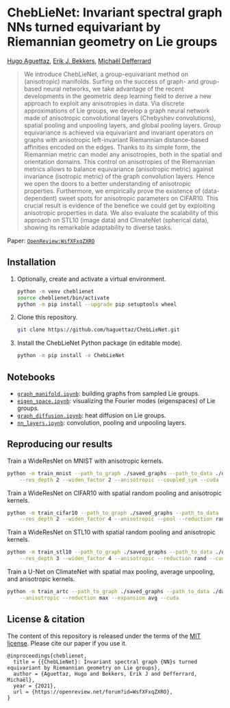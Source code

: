 # ChebLieNet: Invariant spectral graph NNs turned equivariant by Riemannian geometry on Lie groups

[Hugo Aguettaz](https://www.linkedin.com/in/hugo-aguettaz),
[Erik J. Bekkers](https://erikbekkers.bitbucket.io),
[Michaël Defferrard](https://deff.ch)

> We introduce ChebLieNet, a group-equivariant method on (anisotropic) manifolds.
> Surfing on the success of graph- and group-based neural networks, we take advantage of the recent developments in the geometric deep learning field to derive a new approach to exploit any anisotropies in data.
> Via discrete approximations of Lie groups, we develop a graph neural network made of anisotropic convolutional layers (Chebyshev convolutions), spatial pooling and unpooling layers, and global pooling layers.
> Group equivariance is achieved via equivariant and invariant operators on graphs with anisotropic left-invariant Riemannian distance-based affinities encoded on the edges.
> Thanks to its simple form, the Riemannian metric can model any anisotropies, both in the spatial and orientation domains.
> This control on anisotropies of the Riemannian metrics allows to balance equivariance (anisotropic metric) against invariance (isotropic metric) of the graph convolution layers.
> Hence we open the doors to a better understanding of anisotropic properties.
> Furthermore, we empirically prove the existence of (data-dependent) sweet spots for anisotropic parameters on CIFAR10.
> This crucial result is evidence of the benefice we could get by exploiting anisotropic properties in data.
> We also evaluate the scalability of this approach on STL10 (image data) and ClimateNet (spherical data), showing its remarkable adaptability to diverse tasks.

Paper: [`OpenReview:WsfXFxqZXRO`](https://openreview.net/forum?id=WsfXFxqZXRO)

## Installation

1. Optionally, create and activate a virtual environment.
    ```sh
    python -m venv cheblienet
    source cheblienet/bin/activate
    python -m pip install --upgrade pip setuptools wheel
    ```

2. Clone this repository.
    ```sh
    git clone https://github.com/haguettaz/ChebLieNet.git
    ```

3. Install the ChebLieNet Python package (in editable mode).
    ```sh
    python -m pip install -e ChebLieNet
    ```

## Notebooks

* [`graph_manifold.ipynb`]: building graphs from sampled Lie groups.
* [`eigen_space.ipynb`]: visualizing the Fourier modes (eigenspaces) of Lie groups.
* [`graph_diffusion.ipynb`]: heat diffusion on Lie groups.
* [`nn_layers.ipynb`]: convolution, pooling and unpooling layers.

[`graph_manifold.ipynb`]: https://nbviewer.jupyter.org/github/haguettaz/ChebLieNet/blob/outputs/notebooks/graph_manifold.ipynb
[`nn_layers.ipynb`]: https://nbviewer.jupyter.org/github/haguettaz/ChebLieNet/blob/outputs/notebooks/nn_layers.ipynb
[`eigen_space.ipynb`]: https://nbviewer.jupyter.org/github/haguettaz/ChebLieNet/blob/outputs/notebooks/eigen_space.ipynb
[`graph_diffusion.ipynb`]: https://nbviewer.jupyter.org/github/haguettaz/ChebLieNet/blob/outputs/notebooks/graph_diffusion.ipynb

## Reproducing our results

Train a WideResNet on MNIST with anisotropic kernels.
```sh
python -m train_mnist --path_to_graph ./saved_graphs --path_to_data ./data \
    --res_depth 2 --widen_factor 2 --anisotropic --coupled_sym --cuda
```

Train a WideResNet on CIFAR10 with spatial random pooling and anisotropic kernels.
```sh
python -m train_cifar10 --path_to_graph ./saved_graphs --path_to_data ./data \
    --res_depth 2 --widen_factor 4 --anisotropic --pool --reduction rand --cuda
```

Train a WideResNet on STL10 with spatial random pooling and anisotropic kernels.
```sh
python -m train_stl10 --path_to_graph ./saved_graphs --path_to_data ./data \
    --res_depth 3 --widen_factor 4 --anisotropic --reduction rand --cuda
```

Train a U-Net on ClimateNet with spatial max pooling, average unpooling, and anisotropic kernels.
```sh
python -m train_artc --path_to_graph ./saved_graphs --path_to_data ./data \
    --anisotropic --reduction max --expansion avg --cuda
```

## License & citation

The content of this repository is released under the terms of the [MIT license](LICENSE.txt).
Please cite our paper if you use it.

```
@inproceedings{cheblienet,
  title = {{ChebLieNet}: Invariant spectral graph {NN}s turned equivariant by Riemannian geometry on Lie groups},
  author = {Aguettaz, Hugo and Bekkers, Erik J and Defferrard, Michaël},
  year = {2021},
  url = {https://openreview.net/forum?id=WsfXFxqZXRO},
}
```
